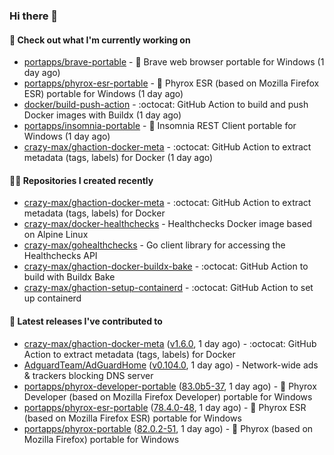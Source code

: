 ### Hi there 👋

#### 👷 Check out what I'm currently working on

- [portapps/brave-portable](https://github.com/portapps/brave-portable) - 🚀 Brave web browser portable for Windows (1 day ago)
- [portapps/phyrox-esr-portable](https://github.com/portapps/phyrox-esr-portable) - 🚀 Phyrox ESR (based on Mozilla Firefox ESR) portable for Windows (1 day ago)
- [docker/build-push-action](https://github.com/docker/build-push-action) - :octocat: GitHub Action to build and push Docker images with Buildx (1 day ago)
- [portapps/insomnia-portable](https://github.com/portapps/insomnia-portable) - 🚀 Insomnia REST Client portable for Windows (1 day ago)
- [crazy-max/ghaction-docker-meta](https://github.com/crazy-max/ghaction-docker-meta) - :octocat: GitHub Action to extract metadata (tags, labels) for Docker (1 day ago)

#### 👨‍💻 Repositories I created recently

- [crazy-max/ghaction-docker-meta](https://github.com/crazy-max/ghaction-docker-meta) - :octocat: GitHub Action to extract metadata (tags, labels) for Docker
- [crazy-max/docker-healthchecks](https://github.com/crazy-max/docker-healthchecks) - Healthchecks Docker image based on Alpine Linux
- [crazy-max/gohealthchecks](https://github.com/crazy-max/gohealthchecks) - Go client library for accessing the Healthchecks API
- [crazy-max/ghaction-docker-buildx-bake](https://github.com/crazy-max/ghaction-docker-buildx-bake) - :octocat: GitHub Action to build with Buildx Bake
- [crazy-max/ghaction-setup-containerd](https://github.com/crazy-max/ghaction-setup-containerd) - :octocat: GitHub Action to set up containerd

#### 🚀 Latest releases I've contributed to

- [crazy-max/ghaction-docker-meta](https://github.com/crazy-max/ghaction-docker-meta) ([v1.6.0](https://github.com/crazy-max/ghaction-docker-meta/releases/tag/v1.6.0), 1 day ago) - :octocat: GitHub Action to extract metadata (tags, labels) for Docker
- [AdguardTeam/AdGuardHome](https://github.com/AdguardTeam/AdGuardHome) ([v0.104.0](https://github.com/AdguardTeam/AdGuardHome/releases/tag/v0.104.0), 1 day ago) - Network-wide ads &amp; trackers blocking DNS server
- [portapps/phyrox-developer-portable](https://github.com/portapps/phyrox-developer-portable) ([83.0b5-37](https://github.com/portapps/phyrox-developer-portable/releases/tag/83.0b5-37), 1 day ago) - 🚀 Phyrox Developer (based on Mozilla Firefox Developer) portable for Windows
- [portapps/phyrox-esr-portable](https://github.com/portapps/phyrox-esr-portable) ([78.4.0-48](https://github.com/portapps/phyrox-esr-portable/releases/tag/78.4.0-48), 1 day ago) - 🚀 Phyrox ESR (based on Mozilla Firefox ESR) portable for Windows
- [portapps/phyrox-portable](https://github.com/portapps/phyrox-portable) ([82.0.2-51](https://github.com/portapps/phyrox-portable/releases/tag/82.0.2-51), 1 day ago) - 🚀 Phyrox (based on Mozilla Firefox) portable for Windows
